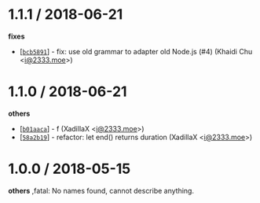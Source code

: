
1.1.1 / 2018-06-21
==================

**fixes**
  * [[`bcb5891`](http://github.com/node-modules/time-profile/commit/bcb58916c612a00292110125c16ace700a2d1f88)] - fix: use old grammar to adapter old Node.js (#4) (Khaidi Chu <<i@2333.moe>>)

1.1.0 / 2018-06-21
==================

**others**
  * [[`b01aaca`](http://github.com/node-modules/time-profile/commit/b01aaca354c87401a862d9d6aa42131c09414080)] - f (XadillaX <<i@2333.moe>>)
  * [[`58a2b19`](http://github.com/node-modules/time-profile/commit/58a2b196cf790ee8fefdc90a114fb402dd31a8a8)] - refactor: let end() returns duration (XadillaX <<i@2333.moe>>)

1.0.0 / 2018-05-15
==================

**others**
,fatal: No names found, cannot describe anything.

